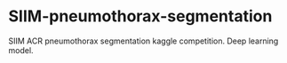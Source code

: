 # SIIM-pneumothorax-segmentation
SIIM ACR pneumothorax segmentation kaggle competition. Deep learning model.
